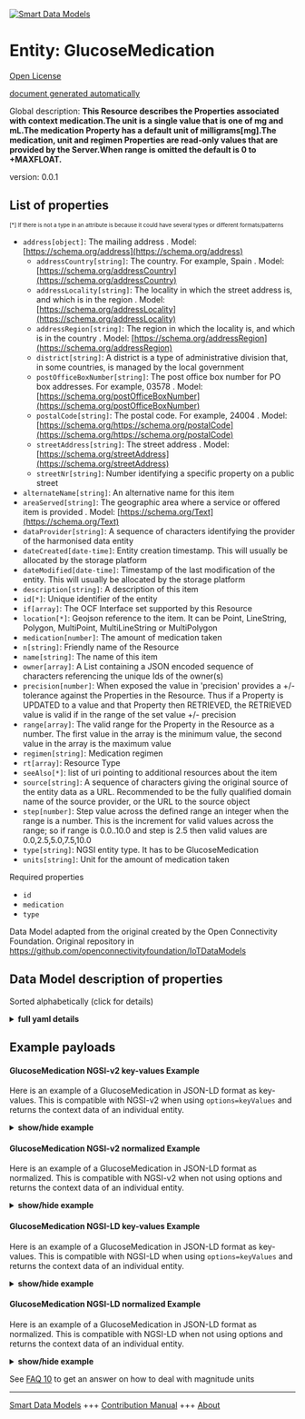 <!-- 10-Header -->  
[![Smart Data Models](https://smartdatamodels.org/wp-content/uploads/2022/01/SmartDataModels_logo.png "Logo")](https://smartdatamodels.org)  
Entity: GlucoseMedication  
=========================<!-- /10-Header -->  
<!-- 15-License -->  
[Open License](https://github.com/smart-data-models//dataModel.OCF/blob/master/GlucoseMedication/LICENSE.md)  
[document generated automatically](https://docs.google.com/presentation/d/e/2PACX-1vTs-Ng5dIAwkg91oTTUdt8ua7woBXhPnwavZ0FxgR8BsAI_Ek3C5q97Nd94HS8KhP-r_quD4H0fgyt3/pub?start=false&loop=false&delayms=3000#slide=id.gb715ace035_0_60)  
<!-- /15-License -->  
<!-- 20-Description -->  
Global description: **This Resource describes the Properties associated with context medication.The unit is a single value that is one of mg and mL.The medication Property has a default unit of milligrams[mg].The medication, unit and regimen Properties are read-only values that are provided by the Server.When range is omitted the default is 0 to +MAXFLOAT.**  
version: 0.0.1  
<!-- /20-Description -->  
<!-- 30-PropertiesList -->  

## List of properties  

<sup><sub>[*] If there is not a type in an attribute is because it could have several types or different formats/patterns</sub></sup>  
- `address[object]`: The mailing address  . Model: [https://schema.org/address](https://schema.org/address)	- `addressCountry[string]`: The country. For example, Spain  . Model: [https://schema.org/addressCountry](https://schema.org/addressCountry)  
	- `addressLocality[string]`: The locality in which the street address is, and which is in the region  . Model: [https://schema.org/addressLocality](https://schema.org/addressLocality)  
	- `addressRegion[string]`: The region in which the locality is, and which is in the country  . Model: [https://schema.org/addressRegion](https://schema.org/addressRegion)  
	- `district[string]`: A district is a type of administrative division that, in some countries, is managed by the local government    
	- `postOfficeBoxNumber[string]`: The post office box number for PO box addresses. For example, 03578  . Model: [https://schema.org/postOfficeBoxNumber](https://schema.org/postOfficeBoxNumber)  
	- `postalCode[string]`: The postal code. For example, 24004  . Model: [https://schema.org/https://schema.org/postalCode](https://schema.org/https://schema.org/postalCode)  
	- `streetAddress[string]`: The street address  . Model: [https://schema.org/streetAddress](https://schema.org/streetAddress)  
	- `streetNr[string]`: Number identifying a specific property on a public street    
- `alternateName[string]`: An alternative name for this item  - `areaServed[string]`: The geographic area where a service or offered item is provided  . Model: [https://schema.org/Text](https://schema.org/Text)- `dataProvider[string]`: A sequence of characters identifying the provider of the harmonised data entity  - `dateCreated[date-time]`: Entity creation timestamp. This will usually be allocated by the storage platform  - `dateModified[date-time]`: Timestamp of the last modification of the entity. This will usually be allocated by the storage platform  - `description[string]`: A description of this item  - `id[*]`: Unique identifier of the entity  - `if[array]`: The OCF Interface set supported by this Resource  - `location[*]`: Geojson reference to the item. It can be Point, LineString, Polygon, MultiPoint, MultiLineString or MultiPolygon  - `medication[number]`: The amount of medication taken  - `n[string]`: Friendly name of the Resource  - `name[string]`: The name of this item  - `owner[array]`: A List containing a JSON encoded sequence of characters referencing the unique Ids of the owner(s)  - `precision[number]`: When exposed the value in 'precision' provides a +/- tolerance against the Properties in the Resource. Thus if a Property is UPDATED to a value and that Property then RETRIEVED, the RETRIEVED value is valid if in the range of the set value +/- precision  - `range[array]`: The valid range for the Property in the Resource as a number. The first value in the array is the minimum value, the second value in the array is the maximum value  - `regimen[string]`: Medication regimen  - `rt[array]`: Resource Type  - `seeAlso[*]`: list of uri pointing to additional resources about the item  - `source[string]`: A sequence of characters giving the original source of the entity data as a URL. Recommended to be the fully qualified domain name of the source provider, or the URL to the source object  - `step[number]`: Step value across the defined range an integer when the range is a number.  This is the increment for valid values across the range; so if range is 0.0..10.0 and step is 2.5 then valid values are 0.0,2.5,5.0,7.5,10.0  - `type[string]`: NGSI entity type. It has to be GlucoseMedication  - `units[string]`: Unit for the amount of medication taken  <!-- /30-PropertiesList -->  
<!-- 35-RequiredProperties -->  
Required properties  
- `id`  - `medication`  - `type`  <!-- /35-RequiredProperties -->  
<!-- 40-RequiredProperties -->  
Data Model adapted from the original created by the Open Connectivity Foundation. Original repository in https://github.com/openconnectivityfoundation/IoTDataModels  
<!-- /40-RequiredProperties -->  
<!-- 50-DataModelHeader -->  
## Data Model description of properties  
Sorted alphabetically (click for details)  
<!-- /50-DataModelHeader -->  
<!-- 60-ModelYaml -->  
<details><summary><strong>full yaml details</strong></summary>    
```yaml  
GlucoseMedication:    
  description: 'This Resource describes the Properties associated with context medication.The unit is a single value that is one of mg and mL.The medication Property has a default unit of milligrams[mg].The medication, unit and regimen Properties are read-only values that are provided by the Server.When range is omitted the default is 0 to +MAXFLOAT.'    
  properties:    
    address:    
      description: The mailing address    
      properties:    
        addressCountry:    
          description: 'The country. For example, Spain'    
          type: string    
          x-ngsi:    
            model: https://schema.org/addressCountry    
            type: Property    
        addressLocality:    
          description: 'The locality in which the street address is, and which is in the region'    
          type: string    
          x-ngsi:    
            model: https://schema.org/addressLocality    
            type: Property    
        addressRegion:    
          description: 'The region in which the locality is, and which is in the country'    
          type: string    
          x-ngsi:    
            model: https://schema.org/addressRegion    
            type: Property    
        district:    
          description: 'A district is a type of administrative division that, in some countries, is managed by the local government'    
          type: string    
          x-ngsi:    
            type: Property    
        postOfficeBoxNumber:    
          description: 'The post office box number for PO box addresses. For example, 03578'    
          type: string    
          x-ngsi:    
            model: https://schema.org/postOfficeBoxNumber    
            type: Property    
        postalCode:    
          description: 'The postal code. For example, 24004'    
          type: string    
          x-ngsi:    
            model: https://schema.org/https://schema.org/postalCode    
            type: Property    
        streetAddress:    
          description: The street address    
          type: string    
          x-ngsi:    
            model: https://schema.org/streetAddress    
            type: Property    
        streetNr:    
          description: Number identifying a specific property on a public street    
          type: string    
          x-ngsi:    
            type: Property    
      type: object    
      x-ngsi:    
        model: https://schema.org/address    
        type: Property    
    alternateName:    
      description: An alternative name for this item    
      type: string    
      x-ngsi:    
        type: Property    
    areaServed:    
      description: The geographic area where a service or offered item is provided    
      type: string    
      x-ngsi:    
        model: https://schema.org/Text    
        type: Property    
    dataProvider:    
      description: A sequence of characters identifying the provider of the harmonised data entity    
      type: string    
      x-ngsi:    
        type: Property    
    dateCreated:    
      description: Entity creation timestamp. This will usually be allocated by the storage platform    
      format: date-time    
      type: string    
      x-ngsi:    
        type: Property    
    dateModified:    
      description: Timestamp of the last modification of the entity. This will usually be allocated by the storage platform    
      format: date-time    
      type: string    
      x-ngsi:    
        type: Property    
    description:    
      description: A description of this item    
      type: string    
      x-ngsi:    
        type: Property    
    id:    
      anyOf:    
        - description: Identifier format of any NGSI entity    
          maxLength: 256    
          minLength: 1    
          pattern: ^[\w\-\.\{\}\$\+\*\[\]`|~^@!,:\\]+$    
          type: string    
          x-ngsi:    
            type: Property    
        - description: Identifier format of any NGSI entity    
          format: uri    
          type: string    
          x-ngsi:    
            type: Property    
      description: Unique identifier of the entity    
      x-ngsi:    
        type: Property    
    if:    
      description: The OCF Interface set supported by this Resource    
      items:    
        enum:    
          - oic.if.s    
          - oic.if.baseline    
        maxLength: 64    
        type: string    
      minItems: 1    
      readOnly: true    
      type: array    
      uniqueItems: true    
      x-ngsi:    
        type: Property    
    location:    
      description: 'Geojson reference to the item. It can be Point, LineString, Polygon, MultiPoint, MultiLineString or MultiPolygon'    
      oneOf:    
        - description: Geojson reference to the item. Point    
          properties:    
            bbox:    
              items:    
                type: number    
              minItems: 4    
              type: array    
            coordinates:    
              items:    
                type: number    
              minItems: 2    
              type: array    
            type:    
              enum:    
                - Point    
              type: string    
          required:    
            - type    
            - coordinates    
          title: GeoJSON Point    
          type: object    
          x-ngsi:    
            type: GeoProperty    
        - description: Geojson reference to the item. LineString    
          properties:    
            bbox:    
              items:    
                type: number    
              minItems: 4    
              type: array    
            coordinates:    
              items:    
                items:    
                  type: number    
                minItems: 2    
                type: array    
              minItems: 2    
              type: array    
            type:    
              enum:    
                - LineString    
              type: string    
          required:    
            - type    
            - coordinates    
          title: GeoJSON LineString    
          type: object    
          x-ngsi:    
            type: GeoProperty    
        - description: Geojson reference to the item. Polygon    
          properties:    
            bbox:    
              items:    
                type: number    
              minItems: 4    
              type: array    
            coordinates:    
              items:    
                items:    
                  items:    
                    type: number    
                  minItems: 2    
                  type: array    
                minItems: 4    
                type: array    
              type: array    
            type:    
              enum:    
                - Polygon    
              type: string    
          required:    
            - type    
            - coordinates    
          title: GeoJSON Polygon    
          type: object    
          x-ngsi:    
            type: GeoProperty    
        - description: Geojson reference to the item. MultiPoint    
          properties:    
            bbox:    
              items:    
                type: number    
              minItems: 4    
              type: array    
            coordinates:    
              items:    
                items:    
                  type: number    
                minItems: 2    
                type: array    
              type: array    
            type:    
              enum:    
                - MultiPoint    
              type: string    
          required:    
            - type    
            - coordinates    
          title: GeoJSON MultiPoint    
          type: object    
          x-ngsi:    
            type: GeoProperty    
        - description: Geojson reference to the item. MultiLineString    
          properties:    
            bbox:    
              items:    
                type: number    
              minItems: 4    
              type: array    
            coordinates:    
              items:    
                items:    
                  items:    
                    type: number    
                  minItems: 2    
                  type: array    
                minItems: 2    
                type: array    
              type: array    
            type:    
              enum:    
                - MultiLineString    
              type: string    
          required:    
            - type    
            - coordinates    
          title: GeoJSON MultiLineString    
          type: object    
          x-ngsi:    
            type: GeoProperty    
        - description: Geojson reference to the item. MultiLineString    
          properties:    
            bbox:    
              items:    
                type: number    
              minItems: 4    
              type: array    
            coordinates:    
              items:    
                items:    
                  items:    
                    items:    
                      type: number    
                    minItems: 2    
                    type: array    
                  minItems: 4    
                  type: array    
                type: array    
              type: array    
            type:    
              enum:    
                - MultiPolygon    
              type: string    
          required:    
            - type    
            - coordinates    
          title: GeoJSON MultiPolygon    
          type: object    
          x-ngsi:    
            type: GeoProperty    
      x-ngsi:    
        type: GeoProperty    
    medication:    
      description: The amount of medication taken    
      minimum: 0.0    
      readOnly: true    
      type: number    
      x-ngsi:    
        type: Property    
    n:    
      description: Friendly name of the Resource    
      maxLength: 64    
      readOnly: true    
      type: string    
      x-ngsi:    
        type: Property    
    name:    
      description: The name of this item    
      type: string    
      x-ngsi:    
        type: Property    
    owner:    
      description: A List containing a JSON encoded sequence of characters referencing the unique Ids of the owner(s)    
      items:    
        anyOf:    
          - description: Identifier format of any NGSI entity    
            maxLength: 256    
            minLength: 1    
            pattern: ^[\w\-\.\{\}\$\+\*\[\]`|~^@!,:\\]+$    
            type: string    
            x-ngsi:    
              type: Property    
          - description: Identifier format of any NGSI entity    
            format: uri    
            type: string    
            x-ngsi:    
              type: Property    
        description: Unique identifier of the entity    
        x-ngsi:    
          type: Property    
      type: array    
      x-ngsi:    
        type: Property    
    precision:    
      description: 'When exposed the value in ''precision'' provides a +/- tolerance against the Properties in the Resource. Thus if a Property is UPDATED to a value and that Property then RETRIEVED, the RETRIEVED value is valid if in the range of the set value +/- precision'    
      readOnly: true    
      type: number    
      x-ngsi:    
        type: Property    
    range:    
      description: 'The valid range for the Property in the Resource as a number. The first value in the array is the minimum value, the second value in the array is the maximum value'    
      items:    
        type: number    
      maxItems: 2    
      minItems: 2    
      readOnly: true    
      type: array    
      x-ngsi:    
        type: Property    
    regimen:    
      description: Medication regimen    
      enum:    
        - rapidacting    
        - shortacting    
        - intermediateacting    
        - longacting    
        - premix    
      readOnly: true    
      type: string    
      x-ngsi:    
        type: Property    
    rt:    
      description: Resource Type    
      items:    
        enum:    
          - oic.r.glucose.medication    
        maxLength: 64    
        type: string    
      minItems: 1    
      readOnly: true    
      type: array    
      uniqueItems: true    
      x-ngsi:    
        type: Property    
    seeAlso:    
      description: list of uri pointing to additional resources about the item    
      oneOf:    
        - items:    
            format: uri    
            type: string    
          minItems: 1    
          type: array    
        - format: uri    
          type: string    
      x-ngsi:    
        type: Property    
    source:    
      description: 'A sequence of characters giving the original source of the entity data as a URL. Recommended to be the fully qualified domain name of the source provider, or the URL to the source object'    
      type: string    
      x-ngsi:    
        type: Property    
    step:    
      description: 'Step value across the defined range an integer when the range is a number.  This is the increment for valid values across the range; so if range is 0.0..10.0 and step is 2.5 then valid values are 0.0,2.5,5.0,7.5,10.0'    
      readOnly: true    
      type: number    
      x-ngsi:    
        type: Property    
    type:    
      description: NGSI entity type. It has to be GlucoseMedication    
      enum:    
        - GlucoseMedication    
      type: string    
      x-ngsi:    
        type: Property    
    units:    
      default: mg    
      description: Unit for the amount of medication taken    
      enum:    
        - mg    
        - mL    
      readOnly: true    
      type: string    
      x-ngsi:    
        type: Property    
  required:    
    - medication    
    - id    
    - type    
  type: object    
  x-derived-from: https://raw.githubusercontent.com/openconnectivityfoundation/IoTDataModels/master/GlucoseMedicationResURI.swagger.json    
  x-disclaimer: 'Redistribution and use in source and binary forms, with or without modification, are permitted  provided that the license conditions are met. Copyleft (c) 2022 Contributors to Smart Data Models Program'    
  x-license-url: https://github.com/smart-data-models/dataModel.OCF/blob/master/GlucoseMedication/LICENSE.md    
  x-model-schema: https://smart-data-models.github.io/dataModel.OCF/GlucoseMedication/schema.json    
  x-model-tags: OCF    
  x-version: 0.0.1    
```  
</details>    
<!-- /60-ModelYaml -->  
<!-- 70-MiddleNotes -->  
<!-- /70-MiddleNotes -->  
<!-- 80-Examples -->  
## Example payloads    
#### GlucoseMedication NGSI-v2 key-values Example    
Here is an example of a GlucoseMedication in JSON-LD format as key-values. This is compatible with NGSI-v2 when  using `options=keyValues` and returns the context data of an individual entity.  
<details><summary><strong>show/hide example</strong></summary>    
```json  
{  
    "id": "urn:ngsi-ld:GlucoseMedication:id:NEQI:50808079",  
    "dateCreated": "2009-03-27T04:45:05Z",  
    "dateModified": "1983-03-09T12:43:58Z",  
    "source": "Weight she career focus bank out. New travel way t",  
    "name": "Other last treat population second year front. Soon grow bed south avoid past language.",  
    "alternateName": "The specific t",  
    "description": "But economic him. Several sense old around left finish. Road arm player sea total.",  
    "dataProvider": "Detail thank maybe may buy true. Middle I tough.",  
    "owner": [  
        "urn:ngsi-ld:GlucoseMedication:items:PRHR:49267004",  
        "urn:ngsi-ld:GlucoseMedication:items:SZGQ:19133090"  
    ],  
    "seeAlso": [  
        "urn:ngsi-ld:GlucoseMedication:items:TOOR:29217177"  
    ],  
    "location": {  
        "type": "Point",  
        "coordinates": [  
            -23.502069,  
            85.871226  
        ]  
    },  
    "address": {  
        "streetAddress": "Participant of",  
        "addressLocality": "Money sound consumer amount fund in",  
        "addressRegion": "Industry seven computer house. Fire newspaper medical shake loss pay. Easy instead instead item ask.",  
        "addressCountry": "Institution within follow institution. Far military find base current arrive peace. Knowledge charge budget eat.",  
        "postalCode": "Near charge year with drug official. Too guess stay where. We child market international.",  
        "postOfficeBoxNumber": "Conference west window physical best poor election. Type house suddenly table not often.",  
        "streetNr": "Source interview lawyer common. Everyone history have. Chance teach leg always total job body.",  
        "district": "Same study accept. Lay economic television fear politics message."  
    },  
    "areaServed": "You sort number family environment. Suddenly note third however prevent cup.",  
    "rt": [  
        "oic.r.glucose.medication"  
    ],  
    "regimen": "intermediateacting",  
    "medication": 76.5,  
    "units": "mL",  
    "range": [  
        235.4,  
        989.4  
    ],  
    "step": 346.9,  
    "precision": 341.5,  
    "n": "Best sister many discussion teach miss",  
    "if": [  
        "oic.if.baseline"  
    ],  
    "type": "GlucoseMedication"  
}  
```  
</details>  
#### GlucoseMedication NGSI-v2 normalized Example    
Here is an example of a GlucoseMedication in JSON-LD format as normalized. This is compatible with NGSI-v2 when not using options and returns the context data of an individual entity.  
<details><summary><strong>show/hide example</strong></summary>    
```json  
{  
    "id": "urn:ngsi-ld:GlucoseMedication:id:NEQI:50808079",  
    "dateCreated": {  
        "type": "DateTime",  
        "value": "2009-03-27T04:45:05Z"  
    },  
    "dateModified": {  
        "type": "DateTime",  
        "value": "1983-03-09T12:43:58Z"  
    },  
    "source": {  
        "type": "Text",  
        "value": "Weight she career focus bank out. New travel way t"  
    },  
    "name": {  
        "type": "Text",  
        "value": "Other last treat population second year front. Soon grow bed south avoid past language."  
    },  
    "alternateName": {  
        "type": "Text",  
        "value": "The specific t"  
    },  
    "description": {  
        "type": "Text",  
        "value": "But economic him. Several sense old around left finish. Road arm player sea total."  
    },  
    "dataProvider": {  
        "type": "Text",  
        "value": "Detail thank maybe may buy true. Middle I tough."  
    },  
    "owner": {  
        "type": "StructuredValue",  
        "value": [  
            "urn:ngsi-ld:GlucoseMedication:items:PRHR:49267004",  
            "urn:ngsi-ld:GlucoseMedication:items:SZGQ:19133090"  
        ]  
    },  
    "seeAlso": {  
        "type": "StructuredValue",  
        "value": [  
            "urn:ngsi-ld:GlucoseMedication:items:TOOR:29217177"  
        ]  
    },  
    "location": {  
        "type": "geo:json",  
        "value": {  
            "type": "Point",  
            "coordinates": [  
                -23.502069,  
                85.871226  
            ]  
        }  
    },  
    "address": {  
        "type": "StructuredValue",  
        "value": {  
            "streetAddress": "Participant of",  
            "addressLocality": "Money sound consumer amount fund in",  
            "addressRegion": "Industry seven computer house. Fire newspaper medical shake loss pay. Easy instead instead item ask.",  
            "addressCountry": "Institution within follow institution. Far military find base current arrive peace. Knowledge charge budget eat.",  
            "postalCode": "Near charge year with drug official. Too guess stay where. We child market international.",  
            "postOfficeBoxNumber": "Conference west window physical best poor election. Type house suddenly table not often.",  
            "streetNr": "Source interview lawyer common. Everyone history have. Chance teach leg always total job body.",  
            "district": "Same study accept. Lay economic television fear politics message."  
        }  
    },  
    "areaServed": {  
        "type": "Text",  
        "value": "You sort number family environment. Suddenly note third however prevent cup."  
    },  
    "rt": {  
        "type": "StructuredValue",  
        "value": [  
            "oic.r.glucose.medication"  
        ]  
    },  
    "regimen": {  
        "type": "Text",  
        "value": "intermediateacting"  
    },  
    "medication": {  
        "type": "Number",  
        "value": 76.5  
    },  
    "units": {  
        "type": "Text",  
        "value": "mL"  
    },  
    "range": {  
        "type": "StructuredValue",  
        "value": [  
            235.4,  
            989.4  
        ]  
    },  
    "step": {  
        "type": "Number",  
        "value": 346.9  
    },  
    "precision": {  
        "type": "Number",  
        "value": 341.5  
    },  
    "n": {  
        "type": "Text",  
        "value": "Best sister many discussion teach miss"  
    },  
    "if": {  
        "type": "StructuredValue",  
        "value": [  
            "oic.if.baseline"  
        ]  
    },  
    "type": "GlucoseMedication"  
}  
```  
</details>  
#### GlucoseMedication NGSI-LD key-values Example    
Here is an example of a GlucoseMedication in JSON-LD format as key-values. This is compatible with NGSI-LD when  using `options=keyValues` and returns the context data of an individual entity.  
<details><summary><strong>show/hide example</strong></summary>    
```json  
{  
    "id": "urn:ngsi-ld:GlucoseMedication:id:NEQI:50808079",  
    "dateCreated": "2009-03-27T04:45:05Z",  
    "dateModified": "1983-03-09T12:43:58Z",  
    "source": "Weight she career focus bank out. New travel way t",  
    "name": "Other last treat population second year front. Soon grow bed south avoid past language.",  
    "alternateName": "The specific t",  
    "description": "But economic him. Several sense old around left finish. Road arm player sea total.",  
    "dataProvider": "Detail thank maybe may buy true. Middle I tough.",  
    "owner": [  
        "urn:ngsi-ld:GlucoseMedication:items:PRHR:49267004",  
        "urn:ngsi-ld:GlucoseMedication:items:SZGQ:19133090"  
    ],  
    "seeAlso": [  
        "urn:ngsi-ld:GlucoseMedication:items:TOOR:29217177"  
    ],  
    "location": {  
        "type": "Point",  
        "coordinates": [  
            -23.502069,  
            85.871226  
        ]  
    },  
    "address": {  
        "streetAddress": "Participant of",  
        "addressLocality": "Money sound consumer amount fund in",  
        "addressRegion": "Industry seven computer house. Fire newspaper medical shake loss pay. Easy instead instead item ask.",  
        "addressCountry": "Institution within follow institution. Far military find base current arrive peace. Knowledge charge budget eat.",  
        "postalCode": "Near charge year with drug official. Too guess stay where. We child market international.",  
        "postOfficeBoxNumber": "Conference west window physical best poor election. Type house suddenly table not often.",  
        "streetNr": "Source interview lawyer common. Everyone history have. Chance teach leg always total job body.",  
        "district": "Same study accept. Lay economic television fear politics message."  
    },  
    "areaServed": "You sort number family environment. Suddenly note third however prevent cup.",  
    "rt": [  
        "oic.r.glucose.medication"  
    ],  
    "regimen": "intermediateacting",  
    "medication": 76.5,  
    "units": "mL",  
    "range": [  
        235.4,  
        989.4  
    ],  
    "step": 346.9,  
    "precision": 341.5,  
    "n": "Best sister many discussion teach miss",  
    "if": [  
        "oic.if.baseline"  
    ],  
    "type": "GlucoseMedication",  
    "@context": [  
        "https://smartdatamodels.org/context.jsonld"  
    ]  
}  
```  
</details>  
#### GlucoseMedication NGSI-LD normalized Example    
Here is an example of a GlucoseMedication in JSON-LD format as normalized. This is compatible with NGSI-LD when not using options and returns the context data of an individual entity.  
<details><summary><strong>show/hide example</strong></summary>    
```json  
{  
    "id": "urn:ngsi-ld:GlucoseMedication:id:NEQI:50808079",  
    "dateCreated": {  
        "type": "Property",  
        "value": {  
            "@type": "DateTime",  
            "@value": "2009-03-27T04:45:05Z"  
        }  
    },  
    "dateModified": {  
        "type": "Property",  
        "value": {  
            "@type": "DateTime",  
            "@value": "1983-03-09T12:43:58Z"  
        }  
    },  
    "source": {  
        "type": "Property",  
        "value": "Weight she career focus bank out. New travel way t"  
    },  
    "name": {  
        "type": "Property",  
        "value": "Other last treat population second year front. Soon grow bed south avoid past language."  
    },  
    "alternateName": {  
        "type": "Property",  
        "value": "The specific t"  
    },  
    "description": {  
        "type": "Property",  
        "value": "But economic him. Several sense old around left finish. Road arm player sea total."  
    },  
    "dataProvider": {  
        "type": "Property",  
        "value": "Detail thank maybe may buy true. Middle I tough."  
    },  
    "owner": {  
        "type": "Property",  
        "value": [  
            "urn:ngsi-ld:GlucoseMedication:items:PRHR:49267004",  
            "urn:ngsi-ld:GlucoseMedication:items:SZGQ:19133090"  
        ]  
    },  
    "seeAlso": {  
        "type": "Property",  
        "value": [  
            "urn:ngsi-ld:GlucoseMedication:items:TOOR:29217177"  
        ]  
    },  
    "location": {  
        "type": "GeoProperty",  
        "value": {  
            "type": "Point",  
            "coordinates": [  
                -23.502069,  
                85.871226  
            ]  
        }  
    },  
    "address": {  
        "type": "Property",  
        "value": {  
            "streetAddress": "Participant of",  
            "addressLocality": "Money sound consumer amount fund in",  
            "addressRegion": "Industry seven computer house. Fire newspaper medical shake loss pay. Easy instead instead item ask.",  
            "addressCountry": "Institution within follow institution. Far military find base current arrive peace. Knowledge charge budget eat.",  
            "postalCode": "Near charge year with drug official. Too guess stay where. We child market international.",  
            "postOfficeBoxNumber": "Conference west window physical best poor election. Type house suddenly table not often.",  
            "streetNr": "Source interview lawyer common. Everyone history have. Chance teach leg always total job body.",  
            "district": "Same study accept. Lay economic television fear politics message."  
        }  
    },  
    "areaServed": {  
        "type": "Property",  
        "value": "You sort number family environment. Suddenly note third however prevent cup."  
    },  
    "rt": {  
        "type": "Property",  
        "value": [  
            "oic.r.glucose.medication"  
        ]  
    },  
    "regimen": {  
        "type": "Property",  
        "value": "intermediateacting"  
    },  
    "medication": {  
        "type": "Property",  
        "value": 76.5  
    },  
    "units": {  
        "type": "Property",  
        "value": "mL"  
    },  
    "range": {  
        "type": "Property",  
        "value": [  
            235.4,  
            989.4  
        ]  
    },  
    "step": {  
        "type": "Property",  
        "value": 346.9  
    },  
    "precision": {  
        "type": "Property",  
        "value": 341.5  
    },  
    "n": {  
        "type": "Property",  
        "value": "Best sister many discussion teach miss"  
    },  
    "if": {  
        "type": "Property",  
        "value": [  
            "oic.if.baseline"  
        ]  
    },  
    "type": "GlucoseMedication",  
    "@context": [  
        "https://smartdatamodels.org/context.jsonld"  
    ]  
}  
```  
</details><!-- /80-Examples -->  
<!-- 90-FooterNotes -->  
<!-- /90-FooterNotes -->  
<!-- 95-Units -->  
See [FAQ 10](https://smartdatamodels.org/index.php/faqs/) to get an answer on how to deal with magnitude units  
<!-- /95-Units -->  
<!-- 97-LastFooter -->  
---  
[Smart Data Models](https://smartdatamodels.org) +++ [Contribution Manual](https://bit.ly/contribution_manual) +++ [About](https://bit.ly/Introduction_SDM)<!-- /97-LastFooter -->  
